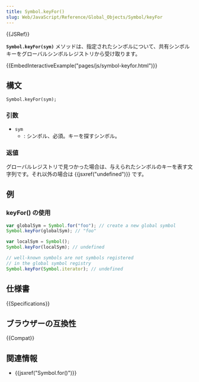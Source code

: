 ```yaml
---
title: Symbol.keyFor()
slug: Web/JavaScript/Reference/Global_Objects/Symbol/keyFor
---
```


{{JSRef}}

**`Symbol.keyFor(sym)`** メソッドは、指定されたシンボルについて、共有シンボルキーをグローバルシンボルレジストリから受け取ります。

{{EmbedInteractiveExample("pages/js/symbol-keyfor.html")}}

## 構文

```
Symbol.keyFor(sym);
```

### 引数

- `sym`
  - : シンボル、必須。キーを探すシンボル。

### 返値

グローバルレジストリで見つかった場合は、与えられたシンボルのキーを表す文字列です。それ以外の場合は {{jsxref("undefined")}} です。

## 例

### keyFor() の使用

```js
var globalSym = Symbol.for("foo"); // create a new global symbol
Symbol.keyFor(globalSym); // "foo"

var localSym = Symbol();
Symbol.keyFor(localSym); // undefined

// well-known symbols are not symbols registered
// in the global symbol registry
Symbol.keyFor(Symbol.iterator); // undefined
```

## 仕様書

{{Specifications}}

## ブラウザーの互換性

{{Compat}}

## 関連情報

- {{jsxref("Symbol.for()")}}

